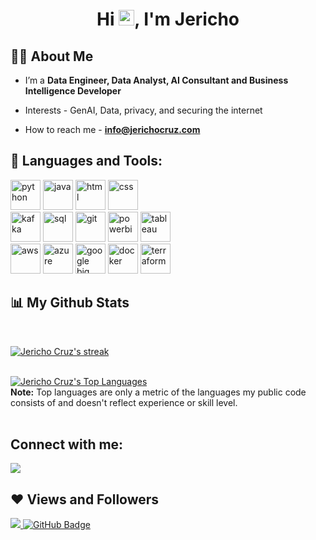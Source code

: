 <h1 align="center">Hi <img src="https://raw.githubusercontent.com/MartinHeinz/MartinHeinz/master/wave.gif" width="25">, I'm Jericho</h1>

## 🙋‍♂️ About Me

-  I’m a **Data Engineer, Data Analyst, AI Consultant and Business Intelligence Developer**

-  Interests - GenAI, Data, privacy, and securing the internet

-  How to reach me -  **info@jerichocruz.com**

## 🚀 Languages and Tools:

<p align="left"> 
    <img src="https://img.icons8.com/color/48/000000/python.png"alt="python" width="48" height="48"/>
    <img src="https://cdn4.iconfinder.com/data/icons/logos-and-brands/512/181_Java_logo_logos-512.png" alt="java" width="48" height="48" />
    <img src="https://www.freepnglogos.com/uploads/html5-logo-png/html5-logo-html-logo-0.png" alt="html" width="48" height="48" />
    <img src="https://cdn4.iconfinder.com/data/icons/social-media-logos-6/512/121-css3-512.png" alt="css" width="48" height="48" />
    <br/>
    <img src="https://images.g2crowd.com/uploads/product/image/large_detail/large_detail_7f0db783d89dc6a16ebb0ba5dd485234/aiven-for-apache-kafka.png" alt="kafka" width="48" height="48" />
    <img src="https://www.instana.com/media/01_INSTANA-Azure-SQL-Server.svg" alt="sql" width="48" height="48" />
    <img src="https://img.icons8.com/color/48/000000/git.png"alt="git" width="48" height="48"/>
    <img src="https://img.icons8.com/color/344/power-bi.png" alt="powerbi" width="48" height="48"/>
    <img src="https://img.icons8.com/color/344/tableau-software.png" alt="tableau" width="48" height="48"/>
    <br/>
    <img src="https://img.icons8.com/color/344/amazon-web-services.png" alt="aws" width="48" height="48"/>
    <img src="https://img.icons8.com/color/344/azure-1.png" alt="azure" width="48" height="48"/>
    <img src="https://cdn.icon-icons.com/icons2/2699/PNG/512/google_bigquery_logo_icon_168150.png" alt="google big query" width="48" height="48"/>
    <img src="https://cdn-icons-png.flaticon.com/512/919/919853.png" alt="docker" width="48" height="48"/>
    <img src="https://user-images.githubusercontent.com/31406378/108641411-f9374f00-7496-11eb-82a7-0fa2a9cc5f93.png" alt="terraform" width="48" height="48"/>
    
    
</p>

## 📊 My Github Stats

  <br/>
<p align="left">
    <a href="https://github.com/JerichoCruz/github-readme-streak-stats">
        <img title="🔥 Get streak stats for your profile at git.io/streak-stats" alt="Jericho Cruz's streak" src="https://github-readme-streak-stats.herokuapp.com/?user=JerichoCruz&theme=black-ice&hide_border=true&stroke=0000&background=060A0CD0"/>
    </a>
</p>

  <br/>
    <!-- <a href="https://github.com/JerichoCruz/github-readme-stats"><img alt="Jericho Cruz's Github Stats" src="https://github-readme-stats.vercel.app/api?username=JerichoCruz&show_icons=true&count_private=true&theme=react&hide_border=true&bg_color=0D1117" /></a> -->
  <a href="https://github.com/JerichoCruz/github-readme-stats"><img alt="Jericho Cruz's Top Languages" src="https://github-readme-stats.vercel.app/api/top-langs/?username=JerichoCruz&langs_count=8&count_private=true&layout=compact&theme=react&hide_border=true&bg_color=0D1117" /></a>
  <br/>
  <b>Note:</b> Top languages are only a metric of the languages my public code consists of and doesn't reflect experience or skill level.

<br/>
<br/>

## Connect with me:
<p align="left">

<a href = "https://www.linkedin.com/in/JerichoCruz"><img src="https://img.icons8.com/fluent/48/000000/linkedin.png"/></a>

</p>

## ❤ Views and Followers
<a href="https://github.com/JerichoCruz/github-profile-views-counter">
    <img src="https://komarev.com/ghpvc/?username=JerichoCruz">
</a>
<a href="https://github.com/JerichoCruz?tab=followers"><img src="https://img.shields.io/github/followers/JerichoCruz?label=Followers&style=social" alt="GitHub Badge"></a>
